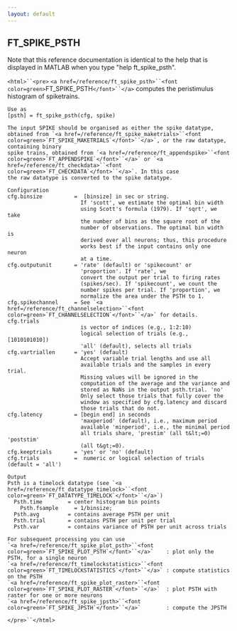 ```yaml
---
layout: default
---
```


##  FT_SPIKE_PSTH

Note that this reference documentation is identical to the help that is displayed in MATLAB when you type "help ft_spike_psth".

`<html>``<pre>`
    `<a href=/reference/ft_spike_psth>``<font color=green>`FT_SPIKE_PSTH`</font>``</a>` computes the peristimulus histogram of spiketrains.
 
    Use as
    [psth] = ft_spike_psth(cfg, spike)
 
    The input SPIKE should be organised as either the spike datatype,
    obtained from `<a href=/reference/ft_spike_maketrials>``<font color=green>`FT_SPIKE_MAKETRIALS`</font>``</a>`, or the raw datatype, containing binary
    spike trains, obtained from `<a href=/reference/ft_appendspike>``<font color=green>`FT_APPENDSPIKE`</font>``</a>` or `<a href=/reference/ft_checkdata>``<font color=green>`FT_CHECKDATA`</font>``</a>`. In this case
    the raw datatype is converted to the spike datatype.
 
    Configuration
    cfg.binsize          =  [binsize] in sec or string. 
                           If 'scott', we estimate the optimal bin width
                           using Scott's formula (1979). If 'sqrt', we take
                           the number of bins as the square root of the
                           number of observations. The optimal bin width is
                           derived over all neurons; thus, this procedure
                           works best if the input contains only one neuron
                           at a time.
    cfg.outputunit       = 'rate' (default) or 'spikecount' or
                           'proportion'. If 'rate', we
                           convert the output per trial to firing rates
                           (spikes/sec). If 'spikecount', we count the
                           number spikes per trial. If 'proportion', we
                           normalize the area under the PSTH to 1.
    cfg.spikechannel     = See `<a href=/reference/ft_channelselection>``<font color=green>`FT_CHANNELSELECTION`</font>``</a>` for details. cfg.trials
                           is vector of indices (e.g., 1:2:10)
                           logical selection of trials (e.g., [1010101010])
                           'all' (default), selects all trials
    cfg.vartriallen      = 'yes' (default)
                           Accept variable trial lengths and use all
                           available trials and the samples in every trial.
                           Missing values will be ignored in the
                           computation of the average and the variance and
                           stored as NaNs in the output psth.trial. 'no'
                           Only select those trials that fully cover the
                           window as specified by cfg.latency and discard
                           those trials that do not.
    cfg.latency          = [begin end] in seconds
                           'maxperiod' (default), i.e., maximum period
                           available 'minperiod', i.e., the minimal period
                           all trials share, 'prestim' (all t&lt;=0) 'poststim'
                           (all t&gt;=0).
    cfg.keeptrials       = 'yes' or 'no' (default)
    cfg.trials           =  numeric or logical selection of trials (default = 'all')
 
    Output
    Psth is a timelock datatype (see `<a href=/reference/ft_datatype_timelock>``<font color=green>`FT_DATATYPE_TIMELOCK`</font>``</a>`)
      Psth.time        = center histogram bin points
 	    Psth.fsample     = 1/binsize;
      Psth.avg         = contains average PSTH per unit 
      Psth.trial       = contains PSTH per unit per trial 
      Psth.var         = contains variance of PSTH per unit across trials
 
    For subsequent processing you can use
    `<a href=/reference/ft_spike_plot_psth>``<font color=green>`FT_SPIKE_PLOT_PSTH`</font>``</a>`    : plot only the PSTH, for a single neuron
    `<a href=/reference/ft_timelockstatistics>``<font color=green>`FT_TIMELOCKSTATISTICS`</font>``</a>` : compute statistics on the PSTH
    `<a href=/reference/ft_spike_plot_raster>``<font color=green>`FT_SPIKE_PLOT_RASTER`</font>``</a>`  : plot PSTH with raster for one or more neurons
    `<a href=/reference/ft_spike_jpsth>``<font color=green>`FT_SPIKE_JPSTH`</font>``</a>`        : compute the JPSTH
`</pre>``</html>`

